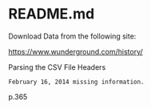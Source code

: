 # README.md

Download Data from the following site:

https://www.wunderground.com/history/

Parsing the CSV File Headers

<!-- Run high_lows_two.py in Python -->
	February 16, 2014 missing information. 
p.365